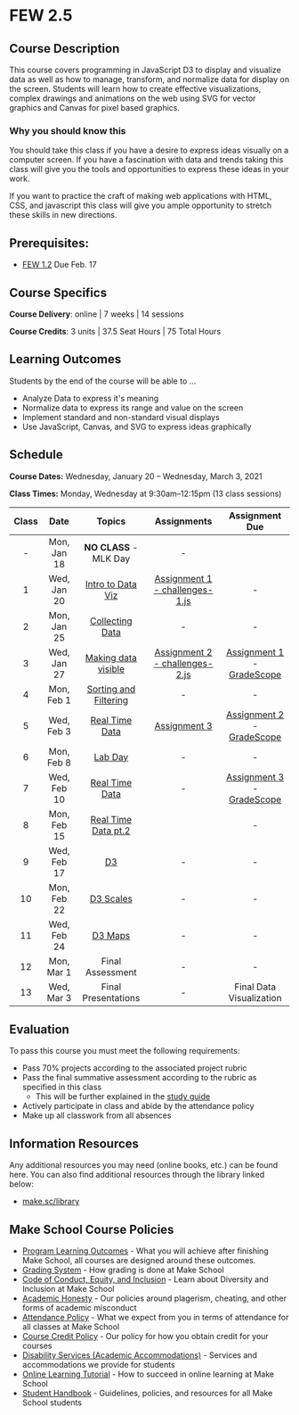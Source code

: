 # FEW 2.5

## Course Description

This course covers programming in JavaScript D3 to display and visualize data as well as how to manage, transform, and normalize data for display on the screen. Students will learn how to create effective visualizations, complex drawings and animations on the web using SVG for vector graphics and Canvas for pixel based graphics.

### Why you should know this

You should take this class if you have a desire to express ideas visually on a computer screen. If you have a fascination with data and trends taking this class will give you the tools and opportunities to express these ideas in your work.

If you want to practice the craft of making web applications with HTML, CSS, and javascript this class will give you ample opportunity to stretch these skills in new directions.

## Prerequisites:

- [FEW 1.2](https://github.com/Make-School-Courses/FEW-1.2-JavaScript-Foundations) Due Feb. 17

## Course Specifics

**Course Delivery**: online | 7 weeks | 14 sessions

**Course Credits**: 3 units | 37.5 Seat Hours | 75 Total Hours

## Learning Outcomes

Students by the end of the course will be able to ...

- Analyze Data to express it's meaning
- Normalize data to express its range and value on the screen
- Implement standard and non-standard visual displays
- Use JavaScript, Canvas, and SVG to express ideas graphically

## Schedule

**Course Dates:** Wednesday, January 20 – Wednesday, March 3, 2021

**Class Times:** Monday, Wednesday at 9:30am–12:15pm (13 class sessions)

| Class | Date | Topics | Assignments | Assignment Due
|:-----:|:----:|:------:|:-----------:|:-----------:|
|  -    | Mon, Jan 18 | **NO CLASS** - MLK Day | - |
|  1    | Wed, Jan 20 | [Intro to Data Viz](lessons/lesson-01.md)     | [Assignment 1 - challenges-1.js](https://github.com/MakeSchool-Tutorials/FEW-2-5-Data-Visualization-Working-with-Data) | - |
|  2    | Mon, Jan 25 | [Collecting Data](lessons/lesson-02.md)       | - | - |
|  3    | Wed, Jan 27 | [Making data visible](lessons/lesson-03.md)   | [Assignment 2 - challenges-2.js](https://github.com/MakeSchool-Tutorials/FEW-2-5-Data-Visualization-Working-with-Data) | [Assignment 1](https://github.com/MakeSchool-Tutorials/FEW-2-5-Data-Visualization-Working-with-Data)  - [GradeScope](https://www.gradescope.com/courses/218919) |
|  4    | Mon, Feb 1  | [Sorting and Filtering](lessons/lesson-04.md) | - | - |
|  5    | Wed, Feb 3  | [Real Time Data](lessons/lesson-05.md)        | [Assignment 3](Assignments/assignment-3.md) | [Assignment 2](Assignments/assignment-2.md)  - [GradeScope](https://www.gradescope.com/courses/218919) |
|  6    | Mon, Feb 8  | [Lab Day](lessons/lesson-06.md)               | - | - |
|  7    | Wed, Feb 10 | [Real Time Data](lessons/lesson-07.md)        | - | [Assignment 3](Assignments/assignment-3.md) - [GradeScope](https://www.gradescope.com/courses/218919) |
|  8    | Mon, Feb 15 | [Real Time Data pt.2](lessons/lesson-08.md)   | []() | - | - |
|  9    | Wed, Feb 17 | [D3](#)                                       | - | - |
| 10    | Mon, Feb 22 | [D3 Scales](#)                                | - | - |
| 11    | Wed, Feb 24 | [D3 Maps](#)                                  | - | - |
| 12    | Mon, Mar 1  | Final Assessment                              | - | - |
| 13    | Wed, Mar 3  | Final Presentations                           | - | Final Data Visualization |

## Evaluation

To pass this course you must meet the following requirements:

- Pass 70% projects according to the associated project rubric
- Pass the final summative assessment according to the rubric as specified in this class
    - This will be further explained in the [study guide](study-guide.md)
- Actively participate in class and abide by the attendance policy
- Make up all classwork from all absences

##  Information Resources

Any additional resources you may need (online books, etc.) can be found here. You can also find additional resources through the library linked below:

- [make.sc/library](http://make.sc/library)

## Make School Course Policies

- [Program Learning Outcomes](https://make.sc/program-learning-outcomes) - What you will achieve after finishing Make School, all courses are designed around these outcomes.
- [Grading System](https://make.sc/grading-system) - How grading is done at Make School
- [Code of Conduct, Equity, and Inclusion](https://make.sc/code-of-conduct) - Learn about Diversity and Inclusion at Make School
- [Academic Honesty](https://make.sc/academic-honesty-policy) - Our policies around plagerism, cheating, and other forms of academic misconduct
- [Attendance Policy](https://make.sc/attendance-policy) - What we expect from you in terms of attendance for all classes at Make School
- [Course Credit Policy](https://make.sc/course-credit-policy) - Our policy for how you obtain credit for your courses
- [Disability Services (Academic Accommodations)](https://make.sc/disability-services) - Services and accommodations we provide for students
- [Online Learning Tutorial](https://make.sc/online-learning-tutorial) - How to succeed in online learning at Make School
- [Student Handbook](https://make.sc/student-handbook) - Guidelines, policies, and resources for all Make School students

